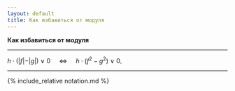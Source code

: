 ```yaml
---
layout: default
title: Как избавиться от модуля
---
```


**Как избавиться от модуля**

--- ---

$h \cdot ( \vert f \vert - \vert g \vert  ) \ \vee \ 0 \ \ \ \ \ \Longleftrightarrow \ \ \ \ \ h \cdot ( f^2 - g^2 ) \ \vee \ 0$.

--- ---

{% include_relative notation.md %}
